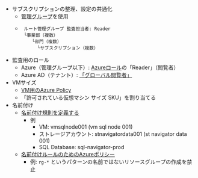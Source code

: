 - サブスクリプションの整理、設定の共通化
  - [管理グループ](https://docs.microsoft.com/ja-jp/azure/governance/management-groups/overview)を使用
  - ```
     ルート管理グループ 監査担当者: Reader
     └事業部（複数）
        └部門（複数）
          └サブスクリプション（複数）
    ```
- 監査用のロール
  - Azure（管理グループ以下）: [Azureロール](https://docs.microsoft.com/ja-jp/azure/role-based-access-control/rbac-and-directory-admin-roles#azure-roles)の「Reader」（閲覧者）
  - Azure AD（テナント）: [「グローバル閲覧者」](https://docs.microsoft.com/ja-jp/azure/active-directory/roles/permissions-reference#global-reader)
- VMサイズ
  - [VM用のAzure Policy](https://docs.microsoft.com/ja-jp/azure/virtual-machines/policy-reference#microsoftcompute)
  - 「許可されている仮想マシン サイズ SKU」を割り当てる
- 名前付け
  - [名前付け規則を定義する](https://docs.microsoft.com/ja-jp/azure/cloud-adoption-framework/ready/azure-best-practices/resource-naming)
    - 例
      - VM: vmsqlnode001 (vm sql node 001)
      - ストレージアカウント: stnavigatordata001 (st navigator data 001)
      - SQL Database: sql-navigator-prod
  - [名前付けルールのためのAzureポリシー](https://github.com/matthiasguentert/azure-naming-convention-initiative)
    - 例: `rg-*` というパターンの名前ではないリソースグループの作成を禁止
